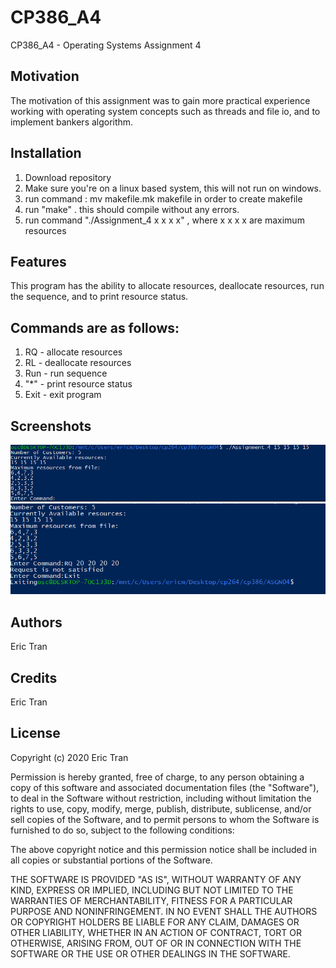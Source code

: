# CP386_A4
CP386_A4 - Operating Systems Assignment 4 

## Motivation
The motivation of this assignment was to gain more practical experience working with operating system concepts such as threads and file io, and to implement bankers algorithm.

## Installation
1. Download repository
2. Make sure you're on a linux based system, this will not run on windows.
3. run command : mv makefile.mk makefile in order to create makefile
4. run "make" . this should compile without any errors.
5. run command "./Assignment_4 x x x x" , where x x x x are maximum resources

## Features
This program has the ability to allocate resources, deallocate resources, run the sequence, and to print resource status.

## Commands are as follows:

1. RQ - allocate resources
2. RL - deallocate resources 
3. Run - run sequence
4. "*" - print resource status
5. Exit - exit program

## Screenshots
![S](/1.png)
![S](/2.png)

## Authors

Eric Tran 

## Credits

Eric Tran

## License 

Copyright (c) 2020 Eric Tran

Permission is hereby granted, free of charge, to any person obtaining a copy of this software and associated documentation files (the "Software"), to deal in the Software without restriction, including without limitation the rights to use, copy, modify, merge, publish, distribute, sublicense, and/or sell copies of the Software, and to permit persons to whom the Software is furnished to do so, subject to the following conditions:

The above copyright notice and this permission notice shall be included in all copies or substantial portions of the Software.

THE SOFTWARE IS PROVIDED "AS IS", WITHOUT WARRANTY OF ANY KIND, EXPRESS OR IMPLIED, INCLUDING BUT NOT LIMITED TO THE WARRANTIES OF MERCHANTABILITY, FITNESS FOR A PARTICULAR PURPOSE AND NONINFRINGEMENT. IN NO EVENT SHALL THE AUTHORS OR COPYRIGHT HOLDERS BE LIABLE FOR ANY CLAIM, DAMAGES OR OTHER LIABILITY, WHETHER IN AN ACTION OF CONTRACT, TORT OR OTHERWISE, ARISING FROM, OUT OF OR IN CONNECTION WITH THE SOFTWARE OR THE USE OR OTHER DEALINGS IN THE SOFTWARE.

